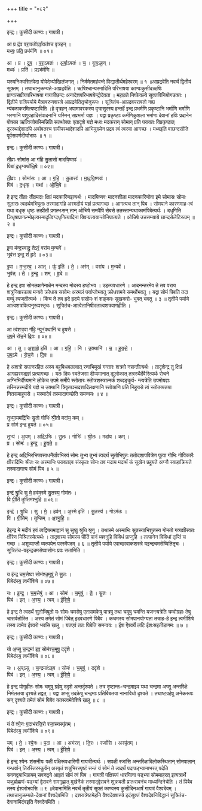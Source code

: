+++
title = "०८२"

+++


इन्द्रः। कुसीदी काण्वः। गायत्री।

आ प्र द्र॑व परा॒वतो॑ऽर्वा॒वत॑श्च वृत्रहन् ।  
मध्वः॒ प्रति॒ प्रभ॑र्मणि ॥ ०१॥

आ । प्र । द्र॒व॒ । प॒रा॒ऽवतः॑ । अ॒र्वा॒ऽवतः॑ । च॒ । वृ॒त्र॒ऽह॒न् ।  
मध्वः॑ । प्रति॑ । प्रऽभ॑र्मणि ॥

यस्यनिःश्वसितंवेदा योवेदेभ्योखिलंजगत् । निर्ममेतमहंवन्दे विद्यातीर्थमहेश्वरम् ॥ १ ॥आप्रद्रवेति नवर्चं द्वितीयं सूक्तम् । तथाचानुक्रम्यते-आप्रद्रवेति । ऋषिश्चान्यस्मादिति परिभाषया काण्वःकुसीदऋषिः प्राग्वत्सप्रीयपरिभाषया गायत्रीछन्दः अनादेशपरिभाषयेन्द्रोदेवता । महाव्रते निष्केवल्ये सूक्तविनियोगउक्तः । द्वितीये रात्रिपर्याये मैत्रावरुणशस्त्रे आप्रद्रवेतितृचोनुरूपः । सूत्रितंच-आप्रद्रवपरावतो नह्य न्यंबळाकरमित्यष्टाविति ।हे वृत्रहन् अपामावरकस्य वृत्रासुरस्य हन्तर्हे इन्द्र प्रभर्मणि प्रकृष्टानि भर्माणि भर्माणि भरणानि पशुग्रहादिसंपादनानि यस्मिन् सप्रभर्मा यज्ञः । यद्वा प्रकृष्टाः कर्मणिकुशला भर्माणः देवानां हविः प्रदानेन पोषका ऋत्विजोयस्मिन्निति सतथोक्तः एतादृशे यज्ञे मध्वः मदकरान् सोमान् प्रति परावतः विप्रकृष्ठात् दूरस्थाद्देशादपि अर्वावतश्च समीपस्थाद्देशादपि आभिमुख्येन प्रद्रव त्वं त्वरया आगच्छ । मध्वइति वाछन्दसीति पूर्वसवर्णदीर्घाभावः ॥ १ ॥

इन्द्रः। कुसीदी काण्वः। गायत्री।

ती॒व्राः सोमा॑स॒ आ ग॑हि सु॒तासो॑ मादयि॒ष्णवः॑ ।  
पिबा॑ द॒धृग्यथो॑चि॒षे ॥ ०२॥

ती॒व्राः । सोमा॑सः । आ । ग॒हि॒ । सु॒तासः॑ । मा॒द॒यि॒ष्णवः॑ ।  
पिब॑ । द॒धृक् । यथा॑ । ओ॒चि॒षे ॥

हे इन्द्र तीव्राः तीव्रमदाः क्षिप्रं मदकारिणइत्यर्थः । मादयिष्णवः मादनशीला मादनकारिणोवा इमे सोमासः सोमाः सुतासः त्वदर्थमभिषुताः तस्मादागहि अस्मदीयं यज्ञं प्रत्यागच्छ । आगत्यच तान् पिब । सोमपाने कारणमाह-त्वं यथा दधृक् धृष्टः तत्प्रीतौ प्रगल्भःसन् तान् ओचिषे समवैषि सेबसे ततस्तान्यथाकामंपिबेत्यर्थः । दधृगिति ञिधृषाप्रागल्भ्येइत्यस्मादृत्विग्दधृगित्यादिना क्विन्प्रत्ययान्तोनिपात्यते । ओचिषे उचसमवाये छान्दसेलेटिरूपम् ॥ २ ॥

इन्द्रः। कुसीदी काण्वः। गायत्री।

इ॒षा म॑न्द॒स्वादु॒ तेऽरं॒ वरा॑य म॒न्यवे॑ ।  
भुव॑त्त इन्द्र॒ शं हृ॒दे ॥ ०३॥

इ॒षा । म॒न्द॒स्व॒ । आत् । ऊं॒ इति॑ । ते॒ । अर॑म् । वरा॑य । म॒न्यवे॑ ।  
भुव॑त् । ते॒ । इ॒न्द्र॒ । शम् । हृ॒दे ॥

हे इन्द्र इषा सोमलक्षणेनान्नेन मन्दस्य मोदस्व हष्टोभव । उइत्यवधारणे । आदनन्तरमेव ते तव वराय शत्रुनिवारकाय मन्यवे क्रोधाय ससोमः अरमलं पर्याप्तोभवतु क्रोधशमने समर्थोभवतु । यद्वा सोमं पिबति तदा मन्युं त्यजतीत्यर्थः । किंच ते तव हृदे हृदये ससोमः शं शङ्करः सुखकरो- भुवत् भवतु ॥ ३ ॥ तृतीये पर्याये आत्वशत्रवित्यनुरूपस्तृचः । सूत्रितंच-आत्वेतानिषीदतात्वशत्रवागहीति ।

इन्द्रः। कुसीदी काण्वः। गायत्री।

आ त्व॑शत्र॒वा ग॑हि॒ न्यु१॒॑क्थानि॑ च हूयसे ।  
उ॒प॒मे रो॑च॒ने दि॒वः ॥ ०४॥

आ । तु । अ॒श॒त्रो॒ इति॑ । आ । ग॒हि॒ । नि । उ॒क्थानि॑ । च॒ । हू॒य॒से॒ ।  
उ॒प॒ऽमे । रो॒च॒ने । दि॒वः ॥

हे अशत्रो सपत्नरहित अस्य बहुबिधबलत्वात् रणाभिमुखं गन्तारः शत्रवो नसन्तीत्यर्थः । तादृशेन्द्र तु क्षिप्रं आगह्यस्मद्यज्ञं प्रत्यागच्छ । यतः दिवः स्वतेजसा दीप्यमानात् द्युलोकात् तत्रस्थैर्देवैरित्यर्थः रोचने अग्निभिर्दीप्यमाने लोकेच उपमे समीपे स्तोतारः स्तोत्रशस्त्रात्मकं शब्दङ्कुर्व- न्त्यत्रेति उपमोयज्ञः तस्मिन्नस्मदीये यज्ञे च उक्थानि त्रिवृत्पञ्चदशादिलक्षणानि स्तोत्राणि प्रति निहूयसे त्वं स्तोतव्यतया नितरामाहूयसे । यस्मादेवं तस्मादागच्छेति समन्वयः ॥ ४ ॥

इन्द्रः। कुसीदी काण्वः। गायत्री।

तुभ्या॒यमद्रि॑भिः सु॒तो गोभिः॑ श्री॒तो मदा॑य॒ कम् ।  
प्र सोम॑ इन्द्र हूयते ॥ ०५॥

तुभ्य॑ । अ॒यम् । अद्रि॑ऽभिः । सु॒तः । गोभिः॑ । श्री॒तः । मदा॑य । कम् ।  
प्र । सोमः॑ । इ॒न्द्र॒ । हू॒य॒ते॒ ॥

हे इन्द्र अद्रिभिरभिषवसाधनैर्ग्रावभिरयं सोमः तुभ्य तुभ्यं त्वदर्थं सुतोभिषुतः ततोदशापवित्रेण पूत्वा गोभिः गोविकारैः क्षीरादिभिः श्रीतः सः अस्माभिः परावतएव संस्कृतः सोमः तव मदाय मदार्थं कं सुखेन प्रहूयते अग्नौ स्वाहाक्रियते तस्मादागत्य सोमं पिब ॥ ५ ॥

इन्द्रः। कुसीदी काण्वः। गायत्री।

इन्द्र॑ श्रु॒धि सु मे॒ हव॑म॒स्मे सु॒तस्य॒ गोम॑तः ।  
वि पी॒तिं तृ॒प्तिम॑श्नुहि ॥ ०६॥

इन्द्र॑ । श्रु॒धि । सु । मे॒ । हव॑म् । अ॒स्मे इति॑ । सु॒तस्य॑ । गोऽम॑तः ।  
वि । पी॒तिम् । तृ॒प्तिम् । अ॒श्नु॒हि॒ ॥

हेइन्द्र मे मदीयं हवं त्वद्विषयमाह्वानं सु सुष्ठु श्रुधि श्रृणु । तथास्मे अस्माभिः सुतस्याभिशुतस्य गोमतो गव्यक्षीरवतः क्षीरेण मिश्रितस्येत्यर्थः । तादृशस्य सोमस्य पीतिं पानं व्यश्नुहि विविधं प्राप्नुहि । तत्पानेन विविधां तृप्तिं च गच्छ । अशूव्याप्तौ व्यत्ययेन परस्मैपदम् ॥ ६ ॥ तृतीये पर्याये एवाच्छावाकशस्त्रे यइन्द्रचमसेष्वितितृचः । सूत्रितंच-यइन्द्रचमसेष्वासोमः प्रवः सतामिति ।

इन्द्रः। कुसीदी काण्वः। गायत्री।

य इ॑न्द्र चम॒सेष्वा सोम॑श्च॒मूषु॑ ते सु॒तः ।  
पिबेद॑स्य॒ त्वमी॑शिषे ॥ ०७॥

यः । इ॒न्द्र॒ । च॒म॒सेषु॑ । आ । सोमः॑ । च॒मूषु॑ । ते॒ । सु॒तः ।  
पिब॑ । इत् । अ॒स्य॒ । त्वम् । ई॒शि॒षे॒ ॥

हे इन्द्र ते त्वदर्थं सुतोभिषुतो यः सोमः चमसेषु एतन्नामकेषु पात्रषु तथा चमूषु चमन्ति यजन्त्यत्रेति चम्वोग्रहाः तेषु चासर्वतोस्ति । अस्य तमेतं सोमं पिबेत् इदवधारणे पिबैव । कथमस्य सोमपानयोग्यता तत्राह-हे इन्द्र त्वमीशिषे तस्य त्वमेव ईश्वरो भवसि खलु । यतएवं ततः पिबेति समन्वयः । ईश ऎश्वर्ये लटि ईशःसइतीडागमः ॥ ७ ॥

इन्द्रः। कुसीदी काण्वः। गायत्री।

यो अ॒प्सु च॒न्द्रमा॑ इव॒ सोम॑श्च॒मूषु॒ ददृ॑शे ।  
पिबेद॑स्य॒ त्वमी॑शिषे ॥ ०८॥

यः । अ॒प्ऽसु । च॒न्द्रमाः॑ऽइव । सोमः॑ । च॒मूषु॑ । ददृ॑शे ।  
पिब॑ । इत् । अ॒स्य॒ । त्वम् । ई॒शि॒षे॒ ॥

हे इन्द्र योगृहीतः सोमः चमूषु ग्रहेषु ददृशे अन्तर्दृश्यते । तत्र दृष्टान्तः-चन्द्रमाइव यथा चन्द्रमा अप्सु अन्तरिक्षे निर्मलतया दृश्यते तद्वत् । यद्वा अप्सु उदकेषु चन्द्रमाः प्रतिबिंबतया नानाविधो दृश्यते । तथाष्टग्रहेषु अनेकरूपः सन् दृश्यते तमेतं सोमं पिबैव यतस्त्वमेवेशिषे खलु ॥ ८ ॥

इन्द्रः। कुसीदी काण्वः। गायत्री।

यं ते॑ श्ये॒नः प॒दाभ॑रत्ति॒रो रजां॒स्यस्पृ॑तम् ।  
पिबेद॑स्य॒ त्वमी॑शिषे ॥ ०९॥

यम् । ते॒ । श्ये॒नः । प॒दा । आ । अभ॑रत् । ति॒रः । रजां॑सि । अस्पृ॑तम् ।  
पिब॑ । इत् । अ॒स्य॒ । त्वम् । ई॒शि॒षे॒ ॥

हे इन्द्र श्येनः शंसनीयः पक्षी पक्षिरूपधारिणी गायत्रीत्यर्थः । सपक्षी रजांसि अन्तरिक्षादिलोकस्थितान् सोमपालान् गन्धर्वान् तिरस्तिरस्कुर्वन् अस्पृतं शत्रुभिरस्पृष्टं सन्तं यं सोमं ते त्वदर्थं पदापड्भ्यामाभरत् पदेति सवनद्वयाभिप्रायम् सवनद्वये आहृतं सोमं त्वं पिब । गायत्री पक्षिरूपं धारयित्वा पड्भ्यां सोममाहरत् इत्यत्रार्थे यजुर्ब्राह्मणं-पड्भ्यां द्वेसवने समगृह्णात् मुखेनैकं तस्माद्द्वेसवने शुक्रवती प्रातःसवनंच माध्यन्दिनेचेति । तं पिबैव तस्य ईश्वरोभवसि ॥ ९ ॥देवानामिति नवर्चं तृतीयं सूक्तं काण्वस्य कुसीदिनआर्षं गायत्रं वैश्वदेवम् । तथाचानुक्रम्यते-देवानां वैश्वदेवमिति । दशरात्रेष्टमेहनि वैश्वदेवशस्त्रे इदंसूक्तं वैश्वदेवनिविद्धानं सूत्रितंच-देवानामिदंवइति वैश्वदेवमिति ।